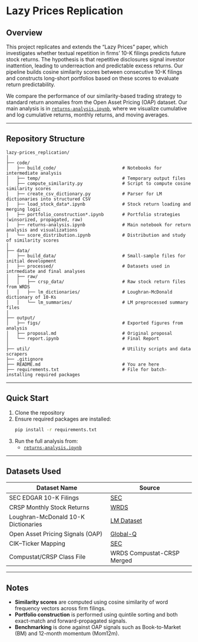 # Lazy Prices Replication

## Overview

This project replicates and extends the “Lazy Prices” paper, which investigates whether textual repetition in firms’ 10-K filings predicts future stock returns. The hypothesis is that repetitive disclosures signal investor inattention, leading to underreaction and predictable excess returns. Our pipeline builds cosine similarity scores between consecutive 10-K filings and constructs long-short portfolios based on these scores to evaluate return predictability.

We compare the performance of our similarity-based trading strategy to standard return anomalies from the Open Asset Pricing (OAP) dataset. Our main analysis is in [`returns-analysis.ipynb`](code/returns-analysis.ipynb), where we visualize cumulative and log cumulative returns, monthly returns, and moving averages.

---

## Repository Structure

```
lazy-prices_replication/
│
├── code/
│   ├── build_code/                         # Notebooks for intermediate analysis
│   ├── temp/                               # Temporary output files
│   ├── compute_similarity.py               # Script to compute cosine similarity scores
│   ├── create_csv_dictionary.py            # Parser for LM dictionaries into structured CSV
│   ├── load_stock_data*.ipynb              # Stock return loading and merging logic
│   ├── portfolio_construction*.ipynb       # Portfolio strategies (winsorized, propagated, raw)
│   ├── returns-analysis.ipynb              # Main notebook for return analysis and visualizations
│   └── score_distribution.ipynb            # Distribution and study of similarity scores
│
├── data/
│   ├── build_data/                         # Small-sample files for initial development
│   ├── processed/                          # Datasets used in intrmediate and final analyses
│   ├── raw/
│   │   ├── crsp_data/                      # Raw stock return files from WRDS
│   │   ├── lm_dictionaries/                # Loughran-McDonald dictionary of 10-Ks
│   │   └── lm_summaries/                   # LM preprocessed summary files
│
├── output/
│   ├── figs/                               # Exported figures from analysis
│   ├── proposal.md                         # Original proposal
│   └── report.ipynb                        # Final Report
│
├── util/                                   # Utility scripts and data scrapers
├── .gitignore
├── README.md                               # You are here
├── requirements.txt                        # File for batch-installing required packages
```

---

## Quick Start

1. Clone the repository
2. Ensure required packages are installed:
   ```bash
   pip install -r requirements.txt
   ```
3. Run the full analysis from:
   - [`returns-analysis.ipynb`](code/returns-analysis.ipynb)

---

## Datasets Used

| Dataset Name                         | Source |
|--------------------------------------|--------|
| SEC EDGAR 10-K Filings              | [SEC](https://www.sec.gov/edgar.shtml) |
| CRSP Monthly Stock Returns          | [WRDS](https://wrds-www.wharton.upenn.edu/) |
| Loughran-McDonald 10-K Dictionaries | [LM Dataset](https://sraf.nd.edu/textual-analysis/resources/) |
| Open Asset Pricing Signals (OAP)    | [Global-Q](http://global-q.org/open_source.html) |
| CIK–Ticker Mapping                  | [SEC](https://www.sec.gov/files/company_tickers.json) |
| Compustat/CRSP Class File           | WRDS Compustat-CRSP Merged |

---

## Notes

- **Similarity scores** are computed using cosine similarity of word frequency vectors across firm filings.
- **Portfolio construction** is performed using quintile sorting and both exact-match and forward-propagated signals.
- **Benchmarking** is done against OAP signals such as Book-to-Market (BM) and 12-month momentum (Mom12m).

